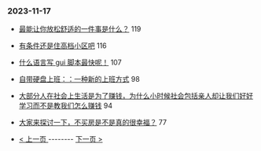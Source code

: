 ### 2023-11-17 
- [最能让你放松舒适的一件事是什么？](https://www.v2ex.com/t/992694) 119
- [有条件还是住高档小区吧](https://www.v2ex.com/t/992660) 116
- [什么语言写 gui 脚本最快呢！](https://www.v2ex.com/t/992582) 107
- [自带硬盘上班：：一种新的上班方式](https://www.v2ex.com/t/992658) 98
- [大部分人在社会上生活是为了赚钱，为什么小时候社会包括亲人却让我们好好学习而不是教我们怎么赚钱](https://www.v2ex.com/t/992700) 94
- [大家来探讨一下，不买房是不是真的很幸福？](https://www.v2ex.com/t/992734) 77 

- [ < 上一页 ](https://github.com/able8/v2ex-hot-record/blob/master/2023-11-16.md) -------- [ 下一页 > ](https://github.com/able8/v2ex-hot-record/blob/master/2023-11-18.md)